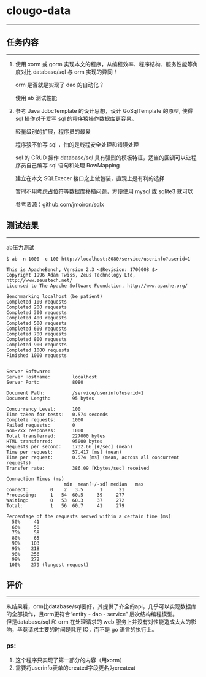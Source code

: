 # clougo-data
--------------------------------------------
## 任务内容
--------------------------------------------
1. 使用 xorm 或 gorm 实现本文的程序，从编程效率、程序结构、服务性能等角度对比 database/sql 与 orm 实现的异同！   

   orm 是否就是实现了 dao 的自动化？

   使用 ab 测试性能
2. 参考 Java JdbcTemplate 的设计思想，设计 GoSqlTemplate 的原型, 使得 sql 操作对于爱写 sql 的程序猿操作数据库更容易。 

   轻量级别的扩展，程序员的最爱

   程序猿不怕写 sql ，怕的是线程安全处理和错误处理

   sql 的 CRUD 操作 database/sql 具有强烈的模板特征，适当的回调可以让程序员自己编写 sql 语句和处理 RowMapping
 
   建立在本文 SQLExecer 接口之上做包装，直观上是有利的选择

   暂时不用考虑占位符等数据库移植问题，方便使用 mysql 或 sqlite3 就可以
 
   参考资源：github.com/jmoiron/sqlx
   
## 测试结果
---------------------------------------------
ab压力测试
```scripts
$ ab -n 1000 -c 100 http://localhost:8080/service/userinfo?userid=1
```
```scripts
This is ApacheBench, Version 2.3 <$Revision: 1706008 $>
Copyright 1996 Adam Twiss, Zeus Technology Ltd, http://www.zeustech.net/
Licensed to The Apache Software Foundation, http://www.apache.org/

Benchmarking localhost (be patient)
Completed 100 requests
Completed 200 requests
Completed 300 requests
Completed 400 requests
Completed 500 requests
Completed 600 requests
Completed 700 requests
Completed 800 requests
Completed 900 requests
Completed 1000 requests
Finished 1000 requests


Server Software:        
Server Hostname:        localhost
Server Port:            8080

Document Path:          /service/userinfo?userid=1
Document Length:        95 bytes

Concurrency Level:      100
Time taken for tests:   0.574 seconds
Complete requests:      1000
Failed requests:        0
Non-2xx responses:      1000
Total transferred:      227000 bytes
HTML transferred:       95000 bytes
Requests per second:    1732.66 [#/sec] (mean)
Time per request:       57.417 [ms] (mean)
Time per request:       0.574 [ms] (mean, across all concurrent requests)
Transfer rate:          386.09 [Kbytes/sec] received

Connection Times (ms)
			         min  mean[+/-sd] median   max
Connect:        0    2   3.5      1      21
Processing:     1   54  60.5     39     277
Waiting:        0   53  60.3     37     272
Total:          1   56  60.7     41     279

Percentage of the requests served within a certain time (ms)
  50%     41
  66%     50
  75%     58
  80%     65
  90%    103
  95%    218
  98%    256
  99%    272
 100%    279 (longest request)
 ```
 ## 评价
 ----------------------------------------
 从结果看，orm比database/sql要好，其提供了齐全的api，几乎可以实现数据库的全部操作，且orm更符合“entity - dao - service” 层次结构编程模型。   
 但是database/sql 和 orm 在处理请求的 web 服务上并没有对性能造成太大的影响，毕竟请求主要的时间是耗在 IO，而不是 go 语言的执行上。
 ### ps:
 1. 这个程序只实现了第一部分的内容（用xorm）
 2. 需要将userinfo表单的created字段更名为createat

 
